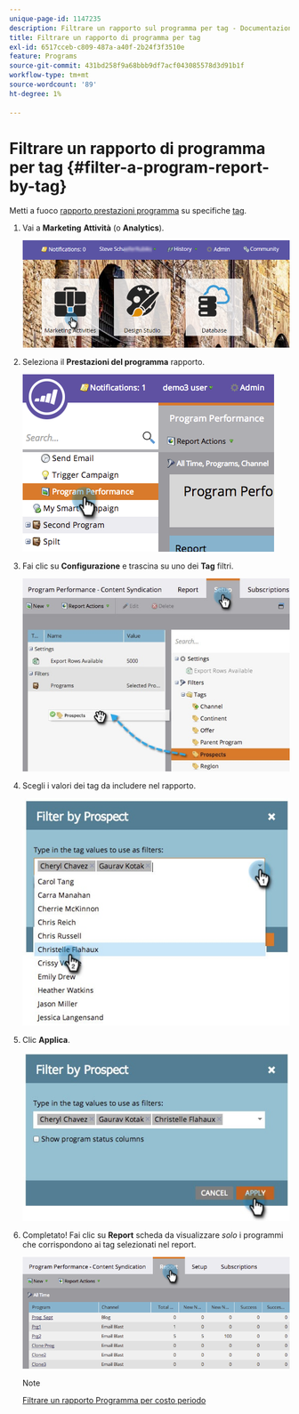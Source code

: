 ```yaml
---
unique-page-id: 1147235
description: Filtrare un rapporto sul programma per tag - Documentazione di Marketo - Documentazione del prodotto
title: Filtrare un rapporto di programma per tag
exl-id: 6517cceb-c809-487a-a40f-2b24f3f3510e
feature: Programs
source-git-commit: 431bd258f9a68bbb9df7acf043085578d3d91b1f
workflow-type: tm+mt
source-wordcount: '89'
ht-degree: 1%

---
```


# Filtrare un rapporto di programma per tag {#filter-a-program-report-by-tag}

Metti a fuoco [rapporto prestazioni programma](/help/marketo/product-docs/core-marketo-concepts/programs/program-performance-report/create-a-program-performance-report.md) su specifiche [tag](/help/marketo/product-docs/core-marketo-concepts/programs/working-with-programs/understanding-tags.md).

1. Vai a **Marketing** **Attività** (o **Analytics**).

   ![](assets/login-marketing-activities.png)

1. Seleziona il **Prestazioni del programma** rapporto.

   ![](assets/image2014-9-23-16-3a12-3a36.png)

1. Fai clic su **Configurazione** e trascina su uno dei **Tag** filtri.

   ![](assets/prospects.jpg)

1. Scegli i valori dei tag da includere nel rapporto.

   ![](assets/prospect1.jpg)

1. Clic **Applica**.

   ![](assets/prospect2.jpg)

1. Completato! Fai clic su **Report** scheda da visualizzare _solo_ i programmi che corrispondono ai tag selezionati nel report.

   ![](assets/image2014-9-23-16-3a14-3a42.png)

   >[!NOTE]
   >
   >[Filtrare un rapporto Programma per costo periodo](/help/marketo/product-docs/core-marketo-concepts/programs/program-performance-report/filter-a-program-report-by-period-cost.md)
